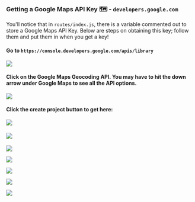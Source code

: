 ### Getting a Google Maps API Key 🗺 - `developers.google.com`
You'll notice that in `routes/index.js`, there is a variable commented out to store a Google Maps API Key. Below are steps on obtaining this key; follow them and put them in when you get a key!

#### Go to `https://console.developers.google.com/apis/library`

![](http://cl.ly/2m3H2O2u0x0j/Image%202016-06-27%20at%202.26.00%20AM.png)

#### Click on the Google Maps Geocoding API. You may have to hit the down arrow under Google Maps to see all the API options. 

![](http://cl.ly/2w0c1V2v0l2m/Image%202016-06-27%20at%202.26.14%20AM.png)

#### Click the create project button to get here:

![](http://cl.ly/3J0d2f2V3a3m/Image%202016-06-27%20at%2010.30.18%20AM.png)

#### ![](http://cl.ly/263A0w2B1k3Q/Image%202016-06-27%20at%202.27.06%20AM.png)

![](http://cl.ly/263A0w2B1k3Q/Image%202016-06-27%20at%202.27.06%20AM.png)

![](http://cl.ly/3N1f3G0N470v/Image%202016-06-27%20at%202.27.34%20AM.png)

![](http://cl.ly/3z3S112D0X2q/Image%202016-06-27%20at%202.27.42%20AM.png)

![](http://cl.ly/0s0Y343H012C/Image%202016-06-27%20at%202.27.50%20AM.png)

![](http://cl.ly/433d3c3Q1W35/Image%202016-06-27%20at%202.27.56%20AM.png)
